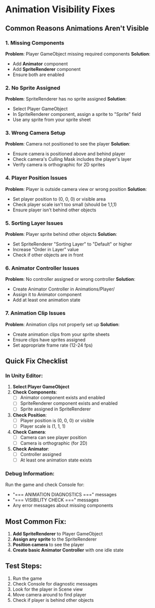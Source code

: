 # Animation Visibility Fixes

## Common Reasons Animations Aren't Visible

### 1. Missing Components
**Problem**: Player GameObject missing required components
**Solution**: 
- Add **Animator** component
- Add **SpriteRenderer** component
- Ensure both are enabled

### 2. No Sprite Assigned
**Problem**: SpriteRenderer has no sprite assigned
**Solution**:
- Select Player GameObject
- In SpriteRenderer component, assign a sprite to "Sprite" field
- Use any sprite from your sprite sheet

### 3. Wrong Camera Setup
**Problem**: Camera not positioned to see the player
**Solution**:
- Ensure camera is positioned above and behind player
- Check camera's Culling Mask includes the player's layer
- Verify camera is orthographic for 2D sprites

### 4. Player Position Issues
**Problem**: Player is outside camera view or wrong position
**Solution**:
- Set player position to (0, 0, 0) or visible area
- Check player scale isn't too small (should be 1,1,1)
- Ensure player isn't behind other objects

### 5. Sorting Layer Issues
**Problem**: Player sprite behind other objects
**Solution**:
- Set SpriteRenderer "Sorting Layer" to "Default" or higher
- Increase "Order in Layer" value
- Check if other objects are in front

### 6. Animator Controller Issues
**Problem**: No controller assigned or wrong controller
**Solution**:
- Create Animator Controller in Animations/Player/
- Assign it to Animator component
- Add at least one animation state

### 7. Animation Clip Issues
**Problem**: Animation clips not properly set up
**Solution**:
- Create animation clips from your sprite sheets
- Ensure clips have sprites assigned
- Set appropriate frame rate (12-24 fps)

## Quick Fix Checklist

### In Unity Editor:
1. **Select Player GameObject**
2. **Check Components**:
   - [ ] Animator component exists and enabled
   - [ ] SpriteRenderer component exists and enabled
   - [ ] Sprite assigned in SpriteRenderer
3. **Check Position**:
   - [ ] Player position is (0, 0, 0) or visible
   - [ ] Player scale is (1, 1, 1)
4. **Check Camera**:
   - [ ] Camera can see player position
   - [ ] Camera is orthographic (for 2D)
5. **Check Animator**:
   - [ ] Controller assigned
   - [ ] At least one animation state exists

### Debug Information:
Run the game and check Console for:
- "=== ANIMATION DIAGNOSTICS ===" messages
- "=== VISIBILITY CHECK ===" messages
- Any error messages about missing components

## Most Common Fix:
1. **Add SpriteRenderer** to Player GameObject
2. **Assign any sprite** to the SpriteRenderer
3. **Position camera** to see the player
4. **Create basic Animator Controller** with one idle state

## Test Steps:
1. Run the game
2. Check Console for diagnostic messages
3. Look for the player in Scene view
4. Move camera around to find player
5. Check if player is behind other objects 